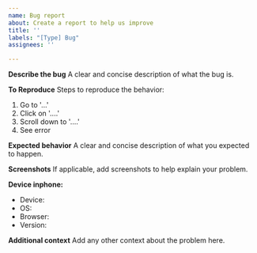 ```yaml
---
name: Bug report
about: Create a report to help us improve
title: ''
labels: "[Type] Bug"
assignees: ''

---
```


**Describe the bug**
A clear and concise description of what the bug is.

**To Reproduce**
Steps to reproduce the behavior:
1. Go to '...'
2. Click on '....'
3. Scroll down to '....'
4. See error

**Expected behavior**
A clear and concise description of what you expected to happen.

**Screenshots**
If applicable, add screenshots to help explain your problem.

**Device inphone:**
 - Device: 
 - OS: 
 - Browser: 
 - Version:

**Additional context**
Add any other context about the problem here.
